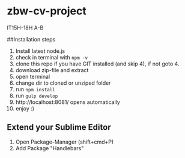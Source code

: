 # zbw-cv-project
IT15H-18H A-B

##Installation steps

1. Install latest node.js 
2. check in terminal with  `npm -v`
3. clone this repo if you have GIT installed (and skip 4), if not goto 4.
4. download zip-file and extract 
5. open terminal
6. change dir to cloned or unziped folder
7. run `npm install`
8. run `gulp develop`
9. http://localhost:8081/ opens automatically
10. enjoy :)

## Extend your Sublime Editor
1. Open Package-Manager (shift+cmd+P)
2. Add Package "Handlebars"
